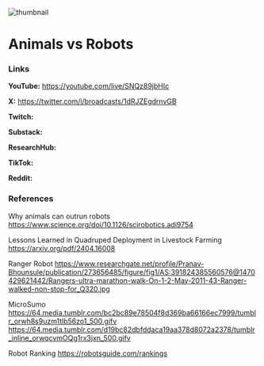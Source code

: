 ![thumbnail](thumbnail.png)

# Animals vs Robots

### Links

**YouTube:** https://youtube.com/live/SNQz89jbHIc

**X:** https://twitter.com/i/broadcasts/1dRJZEgdrnvGB

**Twitch:**

**Substack:**

**ResearchHub:**

**TikTok:**

**Reddit:**

### References

Why animals can outrun robots
https://www.science.org/doi/10.1126/scirobotics.adi9754

Lessons Learned in Quadruped Deployment in Livestock Farming
https://arxiv.org/pdf/2404.16008

Ranger Robot
https://www.researchgate.net/profile/Pranav-Bhounsule/publication/273656485/figure/fig1/AS:391824385560576@1470429621442/Rangers-ultra-marathon-walk-On-1-2-May-2011-43-Ranger-walked-non-stop-for_Q320.jpg

MicroSumo
https://64.media.tumblr.com/bc2bc89e78504f8d369ba66166ec7999/tumblr_orwh8s9uzm1tlb56zo1_500.gifv
https://64.media.tumblr.com/d19bc82dbfddaca19aa378d8072a2378/tumblr_inline_orwqcvmOQg1rx3jxn_500.gifv

Robot Ranking
https://robotsguide.com/rankings

